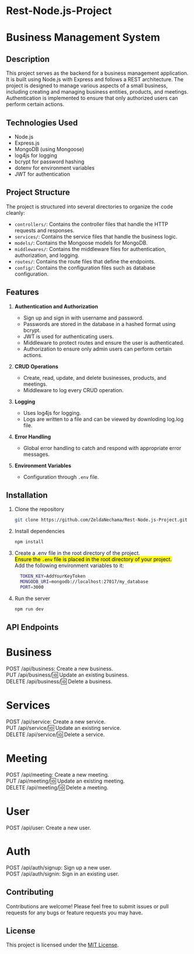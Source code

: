 # Rest-Node.js-Project
# Business Management System

## Description
This project serves as the backend for a business management application. It is built using Node.js with Express and follows a REST architecture. The project is designed to manage various aspects of a small business, including creating and managing business entities, products, and meetings. Authentication is implemented to ensure that only authorized users can perform certain actions.

## Technologies Used
- Node.js
- Express.js
- MongoDB (using Mongoose)
- log4js for logging
- bcrypt for password hashing
- dotenv for environment variables
- JWT for authentication

## Project Structure
The project is structured into several directories to organize the code cleanly:
- `controllers/`: Contains the controller files that handle the HTTP requests and responses.
- `services/`: Contains the service files that handle the business logic.
- `models/`: Contains the Mongoose models for MongoDB.
- `middlewares/`: Contains the middleware files for authentication, authorization, and logging.
- `routes/`: Contains the route files that define the endpoints.
- `config/`: Contains the configuration files such as database configuration.

## Features
1. **Authentication and Authorization**
   - Sign up and sign in with username and password.
   - Passwords are stored in the database in a hashed format using bcrypt.
   - JWT is used for authenticating users.
   - Middleware to protect routes and ensure the user is authenticated.
   - Authorization to ensure only admin users can perform certain actions.

2. **CRUD Operations**
   - Create, read, update, and delete businesses, products, and meetings.
   - Middleware to log every CRUD operation.

3. **Logging**
   - Uses log4js for logging.
   - Logs are written to a file and can be viewed by downloding log.log file.

4. **Error Handling**
   - Global error handling to catch and respond with appropriate error messages.

5. **Environment Variables**
   - Configuration through `.env` file.

## Installation
1. Clone the repository
   ```bash
   git clone https://github.com/ZeldaNechama/Rest-Node.js-Project.git
2. Install dependencies
   ```bash
   npm install
3. Create a .env file in the root directory of the project.  
  <mark>Ensure the `.env` file is placed in the root directory of your project.</mark>  
    Add the following environment variables to it:
    ```bash
      TOKEN_KEY=AddYourKeyToken
      MONGODB_URI=mongodb://localhost:27017/my_database
      PORT=3000 
4. Run the server
   ```bash
   npm run dev
   
## API Endpoints
# Business
POST /api/business: Create a new business.  
PUT /api/business/:id: Update an existing business.  
DELETE /api/business/:id: Delete a business.  
# Services
POST /api/service: Create a new service.  
PUT /api/service/:id: Update an existing service.  
DELETE /api/service/:id: Delete a service.  
# Meeting
POST /api/meeting: Create a new meeting.  
PUT /api/meeting/:id: Update an existing meeting.  
DELETE /api/meeting/:id: Delete a meeting.  
# User
POST /api/user: Create a new user.  
# Auth
POST /api/auth/signup: Sign up a new user.  
POST /api/auth/signin: Sign in an existing user.  

## Contributing

Contributions are welcome! Please feel free to submit issues or pull requests for any bugs or feature requests you may have.

## License

This project is licensed under the [MIT License](LICENSE).
